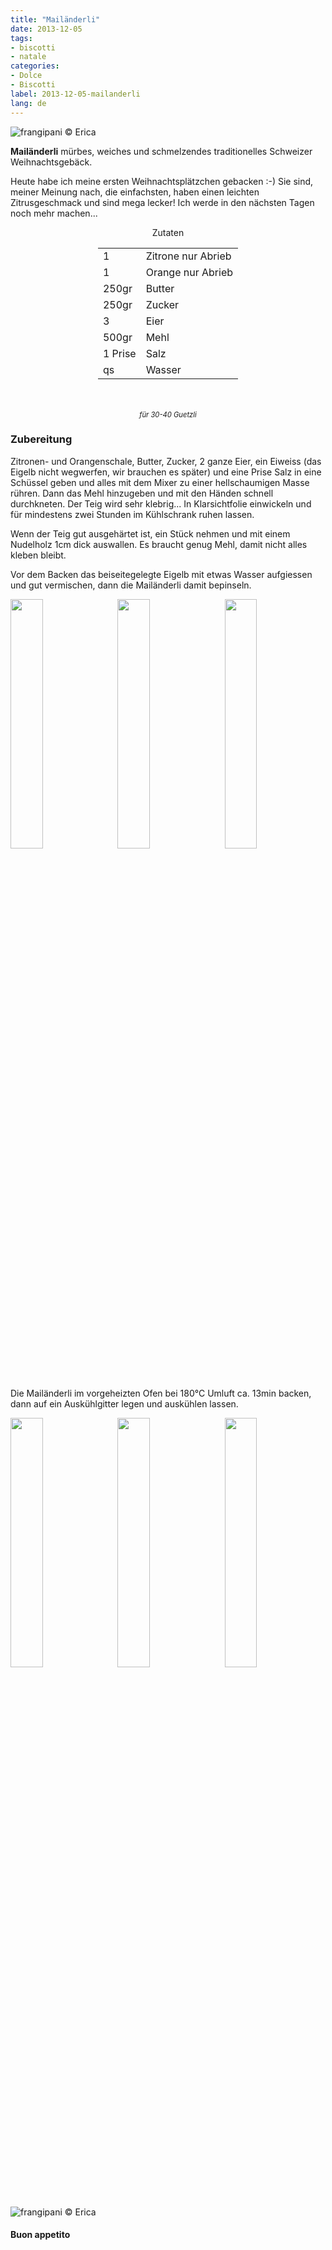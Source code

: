 ```yaml
---
title: "Mailänderli"
date: 2013-12-05
tags:
- biscotti
- natale
categories:
- Dolce
- Biscotti
label: 2013-12-05-mailanderli
lang: de
---
```

![](../2013-12-05-mailanderli/header.jpeg "frangipani © Erica")

**Mailänderli** mürbes, weiches und schmelzendes traditionelles Schweizer Weihnachtsgebäck.

Heute habe ich meine ersten Weihnachtsplätzchen gebacken :-) Sie sind, meiner Meinung nach, die einfachsten, haben einen leichten Zitrusgeschmack und sind mega lecker! Ich werde in den nächsten Tagen noch mehr machen...

<div id="wrapper" style="text-align: center">
  <div id="yourdiv" style="display: inline-block;">
    <div class="ingredients" itemscope itemtype="http://schema.org/Recipe">
      <span itemprop="name" style="display:none;">Mailänderli</span>
      <span itemprop="recipeCategory" style="display:none;">Süsses</span>
      <img itemprop="image" style="display:none;" class="ignore-gallery-item" src="../2013-12-05-mailanderli/header.jpeg"/>
      <span itemprop="author" style="display:none;">Erica Raiano</span>
      <span itemprop="description" style="display:none;">Mailänderli mürbes, weiches und schmelzendes traditionelles Schweizer Weihnachtsgebäck.</span>
      <div class="ingredients-title">Zutaten</div>
      <table>
        <tbody>
          </tr>      
          <tr itemprop="recipeIngredient">
            <td>1</td>
            <td>Zitrone nur Abrieb</td>
          </tr>
          <tr itemprop="recipeIngredient">
            <td>1</td>
            <td>Orange nur Abrieb</td>
          </tr>    
          <tr itemprop="recipeIngredient">
            <td>250gr</td>
            <td>Butter</td>
          </tr>      
          <tr itemprop="recipeIngredient">
            <td>250gr</td>
            <td>Zucker</td>
          </tr>      
          <tr itemprop="recipeIngredient">
            <td>3</td>
            <td>Eier</td>
          </tr>      
          <tr itemprop="recipeIngredient">
            <td>500gr</td>
            <td>Mehl</td>       
          </tr>      
          <tr itemprop="recipeIngredient">
            <td>1 Prise</td>
            <td>Salz</td>        
          </tr>      
          <tr itemprop="recipeIngredient">
            <td>qs</td>
            <td>Wasser</td>
          </tr>
        </tbody>
      </table>
      <br></br>
      <i class="pull-right" style="font-size: 80%;">für 30-40 Guetzli</i>
    </div>
  </div>
</div>


<h3>
  <font color="grey">
    <i class="fa-solid fa-gears"></i>
  </font> Zubereitung
</h3>

Zitronen- und Orangenschale, Butter, Zucker, 2 ganze Eier, ein Eiweiss (das Eigelb nicht wegwerfen, wir brauchen es später) und eine Prise Salz in eine Schüssel geben und alles mit dem Mixer zu einer hellschaumigen Masse rühren. Dann das Mehl hinzugeben und mit den Händen schnell durchkneten. Der Teig wird sehr klebrig... In Klarsichtfolie einwickeln und für mindestens zwei Stunden im Kühlschrank ruhen lassen.

Wenn der Teig gut ausgehärtet ist, ein Stück nehmen und mit einem Nudelholz 1cm dick auswallen. Es braucht genug Mehl, damit nicht alles kleben bleibt.

Vor dem Backen das beiseitegelegte Eigelb mit etwas Wasser aufgiessen und gut vermischen, dann die Mailänderli damit bepinseln.
<p>
  <div style="width: 100%; margin-bottom: 0">
    <img style="float: left; width: 32%; margin-right: 1%;" src="../2013-12-05-mailanderli/impasto.jpeg" alt="" title="frangipani © Erica" />
    <img style="float: left; width: 32%; margin-right: 1%; margin-left: 1%;" src="../2013-12-05-mailanderli/mattarello.jpeg" alt="" title="frangipani © Erica" />
    <img style="float: left; width: 32%; margin-left: 1%;" src="../2013-12-05-mailanderli/teglia.jpeg" alt="" title="frangipani © Erica" />
    <div style="clear: both"></div>
  </div>
</p>

Die Mailänderli im vorgeheizten Ofen bei 180°C Umluft ca. 13min backen, dann auf ein Auskühlgitter legen und auskühlen lassen.
<p>
  <div style="width: 100%; margin-bottom: 0">
    <img style="float: left; width: 32%; margin-right: 1%;" src="../2013-12-05-mailanderli/risultato1.jpeg" alt="" title="frangipani © Erica" />
    <img style="float: left; width: 32%; margin-right: 1%; margin-left: 1%;" src="../2013-12-05-mailanderli/risultato4.jpeg" alt="" title="frangipani © Erica" />
    <img style="float: left; width: 32%; margin-left: 1%;" src="../2013-12-05-mailanderli/risultato3.jpeg" alt="" title="frangipani © Erica" />
    <div style="clear: both"></div>
  </div>
</p>

![](../2013-12-05-mailanderli/risultato2.jpeg "frangipani © Erica")

<h4>Buon appetito
  <font color="red">
    <i class="fa-regular fa-face-smile"></i>
  </font>
</h4>